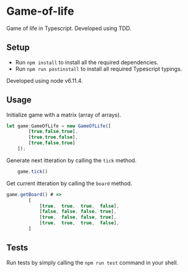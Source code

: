 # Game-of-life

Game of life in Typescript. Developed using TDD.


## Setup

- Run `npm install` to install all the required dependencies.
- Run `npm run postinstall` to install all required Typescript typings.

Developed using node v6.11.4.


## Usage


Initialize game with a matrix (array of arrays).
``` typescript
let game:GameOfLife = new GameOfLife([
        [true,false,true],
        [true,true,false],
        [true,false,true]
    ]);
```


Generate next itteration by calling the `tick` method.
``` typescript
    game.tick()
```


Get current itteration by calling the `board` method.
``` typescript
game.getBoard() # =>
        [
            [true,  true,  true,  false], 
            [false, false, false, true], 
            [true,  false, false, true],
            [true,  true,  true,  false],
        ]
```

## Tests

Run tests by simply calling the `npm run test` command in your shell.
